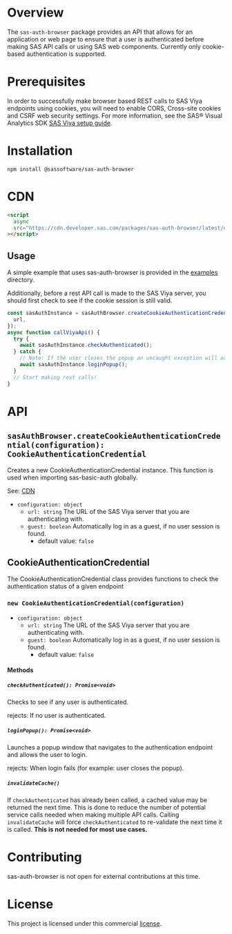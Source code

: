 # Overview

The `sas-auth-browser` package provides an API that allows for an application or web page to ensure that a user is authenticated before making SAS API calls or using SAS web components. Currently only cookie-based authentication is supported.

# Prerequisites

In order to successfully make browser based REST calls to SAS Viya endpoints using cookies, you will need to enable CORS, Cross-site cookies and CSRF web security settings. For more information, see the SAS® Visual Analytics SDK [SAS Viya setup guide](https://developer.sas.com/sdk/va/docs/guides/viya-setup/).

# Installation

```
npm install @sassoftware/sas-auth-browser
```

# CDN

```html
<script
  async
  src="https://cdn.developer.sas.com/packages/sas-auth-browser/latest/dist/index.min.js"
></script>
```

## Usage

A simple example that uses sas-auth-browser is provided in the [examples](./examples) directory.

Additionally, before a rest API call is made to the SAS Viya server, you should first check to see if the cookie session is still valid.

```ts
const sasAuthInstance = sasAuthBrowser.createCookieAuthenticationCredential({
  url,
});
async function callViyaApi() {
  try {
    await sasAuthInstance.checkAuthenticated();
  } catch {
    // Note: If the user closes the popup an uncaught exception will occur.
    await sasAuthInstance.loginPopup();
  }
  // Start making rest calls!
}
```

# API

## `sasAuthBrowser.createCookieAuthenticationCredential(configuration): CookieAuthenticationCredential`

Creates a new CookieAuthenticationCredential instance. This function is used when importing sas-basic-auth globally.

See: [CDN](#CDN)

- `configuration: object`
  - `url: string` The URL of the SAS Viya server that you are authenticating with.
  - `guest: boolean` Automatically log in as a guest, if no user session is found.
    - default value: `false`

## CookieAuthenticationCredential

The CookieAuthenticationCredential class provides functions to check the authentication status of a given endpoint

### `new CookieAuthenticationCredential(configuration)`

- `configuration: object`
  - `url: string` The URL of the SAS Viya server that you are authenticating with.
  - `guest: boolean` Automatically log in as a guest, if no user session is found.
    - default value: `false`

#### Methods

##### `checkAuthenticated(): Promise<void>`

Checks to see if any user is authenticated.

rejects: If no user is authenticated.

##### `loginPopup(): Promise<void>`

Launches a popup window that navigates to the authentication endpoint and allows the user to login.

rejects: When login fails (for example: user closes the popup).

##### `invalidateCache()`

If `checkAuthenticated` has already been called, a cached value may be returned the next time. This is done to reduce the number of potential service calls needed when making multiple API calls. Calling `invalidateCache` will force `checkAuthenticated` to re-validate the next time it is called. **This is not needed for most use cases.**

# Contributing

sas-auth-browser is not open for external contributions at this time.

# License

This project is licensed under this commercial [license](LICENSE).
